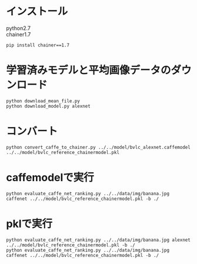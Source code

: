 
# インストール

python2.7<br>
chainer1.7<br>

	
	pip install chainer==1.7


# 学習済みモデルと平均画像データのダウンロード

    python download_mean_file.py
    python download_model.py alexnet


# コンバート

    python convert_caffe_to_chainer.py ../../model/bvlc_alexnet.caffemodel ../../model/bvlc_reference_chainermodel.pkl

# caffemodelで実行


    python evaluate_caffe_net_ranking.py ../../data/img/banana.jpg caffenet ../../model/bvlc_reference_chainermodel.pkl -b ./


# pklで実行

    python evaluate_caffe_net_ranking.py ../../data/img/banana.jpg alexnet ../../model/bvlc_reference_chainermodel.pkl -b ./
    python evaluate_caffe_net_ranking.py ../../data/img/banana.jpg caffenet ../../model/bvlc_reference_chainermodel.pkl -b ./



